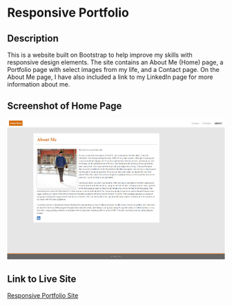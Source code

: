 # Responsive Portfolio

## Description

This is a website built on Bootstrap to help improve my skills with responsive design elements. The site contains an About Me (Home) page, a Portfolio page with select images from my life, and a Contact page. On the About Me page, I have also included a link to my LinkedIn page for more information about me. 

## Screenshot of Home Page

![Responsive Portfolio Screenshot](assets/home-page.png)

## Link to Live Site

[Responsive Portfolio Site](https://mradamhorn.github.io/responsive-portfolio/) 